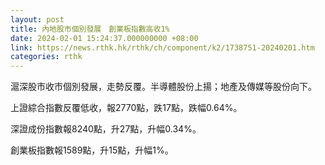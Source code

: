 ```yaml
---
layout: post
title: 內地股市個別發展　創業板指數高收1%
date: 2024-02-01 15:24:37.000000000 +08:00
link: https://news.rthk.hk/rthk/ch/component/k2/1738751-20240201.htm
categories: rthk
---
```


滬深股市收市個別發展，走勢反覆。半導體股份上揚；地產及傳媒等股份向下。

上證綜合指數反覆低收，報2770點，跌17點，跌幅0.64%。

深證成份指數報8240點，升27點，升幅0.34%。

創業板指數報1589點，升15點，升幅1%。
